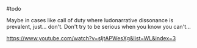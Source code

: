 #todo

Maybe in cases like call of duty where ludonarrative dissonance is prevalent, just... don't. Don't try to be serious when you know you can't...

https://www.youtube.com/watch?v=sljtAPWesXg&list=WL&index=3
